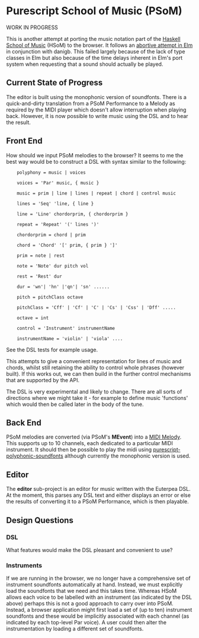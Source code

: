 Purescript School of Music (PSoM)
=================================

WORK IN PROGRESS

This is another attempt at porting the music notation part of the [Haskell School of Music](https://github.com/Euterpea/Euterpea2) (HSoM) to the browser. It follows an [abortive attempt in Elm](https://github.com/danigb/elm-school-of-music) in conjunction with danigb.  This failed largely because of the lack of type classes in Elm but also because of the time delays inherent in Elm's port system when requesting that a sound should actually be played.

Current State of Progress
-------------------------

The editor is built using the monophonic version of soundfonts.  There is a quick-and-dirty translation from a PSoM Performance to a Melody as required by the MIDI player which doesn't allow interruption when playing back.  However, it is now possible to write music using the DSL and to hear the result.


Front End
---------

How should we input PSoM melodies to the browser?  It seems to me the best way would be to construct a DSL with syntax similar to the following:

```
    polyphony = music | voices

    voices = 'Par' music, { music }

    music = prim | line | lines | repeat | chord | control music

    lines = 'Seq' 'line, { line }

    line = 'Line' chordorprim, { chordorprim }
    
    repeat = 'Repeat' '(' lines ')'

    chordorprim = chord | prim

    chord = 'Chord' '[' prim, { prim } ']'

    prim = note | rest

    note = 'Note' dur pitch vol

    rest = 'Rest' dur

    dur = 'wn'| 'hn' |'qn'| 'sn' ......

    pitch = pitchClass octave

    pitchClass = 'Cff' | 'Cf' | 'C' | 'Cs' | 'Css' | 'Dff' .....

    octave = int

    control = 'Instrument' instrumentName

    instrumentName = 'violin' | 'viola' ....
```

See the DSL tests for example usage.

This attempts to give a convenient representation for lines of music and chords, whilst still retaining the ability to control whole phrases (however built). If this works out, we can then build in the further control mechanisms that are supported by the API.

The DSL is very experimental and likely to change.  There are all sorts of directions where we might take it - for example to define music 'functions' which would then be called later in the body of the tune.

Back End
--------

PSoM melodies are converted (via PSoM's __MEvent__) into a [MIDI Melody](https://github.com/newlandsvalley/purescript-midi-player/blob/master/src/Data/Midi/Player/HybridPerformance.purs). This supports up to 10 channels, each dedicated to a particular MIDI instrument.  It should then be possible to play the midi using [purescript-polyphonic-soundfonts](https://github.com/newlandsvalley/purescript-polyphonic-soundfonts) although currently the monophonic version is used.

Editor
------

The __editor__ sub-project is an editor for music written with the Euterpea DSL.  At the moment, this parses any DSL text and either displays an error or else the results of converting it to a PSoM Performance, which is then playable. 

Design Questions
----------------

### DSL

What features would make the DSL pleasant and convenient to use?

### Instruments

If we are running in the browser, we no longer have a comprehensive set of instrument soundfonts automatically at hand.  Instead, we must explicitly load the soundfonts that we need and this takes time.  Whereas HSoM allows each voice to be labelled with an instrument (as indicated by the DSL above) perhaps this is not a good approach to carry over into PSoM.  Instead, a browser application might first load a set of (up to ten) instrument soundfonts and these would be implicitly associated with each channel (as indicated by each top-level Par voice). A user could then alter the instrumentation by loading a different set of soundfonts.


